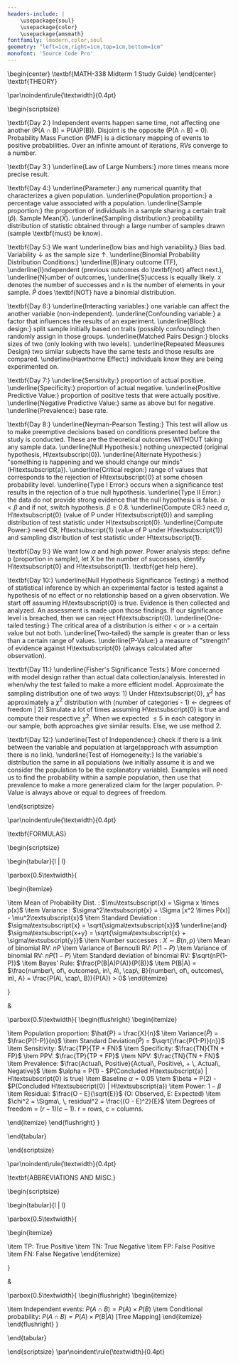 ```yaml
---
headers-include: |
	\usepackage{soul}
	\usepackage{color}
	\usepackage{amsmath}
fontfamily: lmodern,color,soul
geometry: "left=1cm,right=1cm,top=1cm,bottom=1cm"
monofont: 'Source Code Pro'
---
```


\begin{center}
\textbf{MATH-338 Midterm 1 Study Guide}
\end{center}
\textbf{THEORY}

\par\noindent\rule{\textwidth}{0.4pt}

\begin{scriptsize}

\textbf{Day 2:} Independent events happen same time, not affecting one another (P(A $\cap$ B) = P(A)P(B)). Disjoint is the opposite (P(A $\cap$ B) = 0). Probability Mass Function (PMF) is a dictionary mapping of events to positive probabilities. Over an infinite amount of iterations, RVs converge to a number.

\textbf{Day 3:} \underline{Law of Large Numbers:} more times means more precise result. 

\textbf{Day 4:} \underline{Parameter:} any numerical quantity that characterizes a given population. \underline{Population proportion:} a percentage value associated with a population. \underline{Sample proportion:} the proportion of individuals in a sample sharing a certain trait ($\hat{p}$). Sample Mean($\bar{X}$). \underline{Sampling distribution:} probability distribution of statistic obtained through a large number of samples drawn (sample \textbf{must} be know).

\textbf{Day 5:} We want \underline{low bias and high variability.} Bias bad. Variability $\downarrow$ as the sample size $\uparrow$. \underline{Binomial Probability Distribution Conditions:} \underline{B}inary outcome (TF), \underline{I}ndependent (previous outcomes do \textbf{not} affect next.), \underline{N}umber of outcomes, \underline{S}uccess is equally likely. `X` denotes the number of successes and `n` is the number of elements in your sample. $\hat{P}$ does \textbf{NOT} have a binomial distribution.

\textbf{Day 6:} \underline{Interacting variables:} one variable can affect the another variable (non-independent). \underline{Confounding variable:} a factor that influences the results of an experiment. \underline{Block design:} split sample initially based on traits (possibly confounding) then randomly assign in those groups. \underline{Matched Pairs Design:} blocks sizes of two (only looking with two levels). \underline{Repeated Measures Design} two similar subjects have the same tests and those results are compared. \underline{Hawthorne Effect:} individuals know they are being experimented on.

\textbf{Day 7:} \underline{Sensitivity:} proportion of actual positive. \underline{Specificity:} proportion of actual negative. \underline{Positive Predictive Value:} proportion of positive tests that were actually positive. \underline{Negative Predictive Value:} same as above but for negative. \underline{Prevalence:} base rate.

\textbf{Day 8:} \underline{Neyman-Pearson Testing:} This test will allow us to make preemptive decisions based on conditions presented before the study is conducted. These are the theoretical outcomes WITHOUT taking any sample data. \underline{Null Hypothesis:} nothing unexpected (original hypothesis, H\textsubscript{0}). \underline{Alternate Hypothesis:} "something is happening and we should change our minds" (H\textsubscript{a}). \underline{Critical region:} range of values that corresponds to the rejection of H\textsubscript{0} at some chosen probability level. \underline{Type I Error:} occurs when a significance test results in the rejection of a true null hypothesis. \underline{Type II Error:} the data do not provide strong evidence that the null hypothesis is false. $\alpha < \beta$ and if not, switch hypothesis. $\beta \ge 0.8$. \underline{Compute CR:} need $\alpha$, H\textsubscript{0} (value of P under H\textsubscript{0}) and sampling distribution of test statistic under H\textsubscript{0}. \underline{Compute Power:} need CR, H\textsubscript{1} (value of P under H\textsubscript{1}) and sampling distribution of test statistic under H\textsubscript{1}.

\textbf{Day 9:} We want low $\alpha$ and high power. Power analysis steps: define p (proportion in sample), let X be the number of successes, identify H\textsubscript{0} and H\textsubscript{1}. \textbf{get help here}.

\textbf{Day 10:} \underline{Null Hypothesis Significance Testing:} a method of statistical inference by which an experimental factor is tested against a hypothesis of no effect or no relationship based on a given observation. We start off assuming H\textsubscript{0} is true. Evidence is then collected and analyzed. An assessment is made upon those findings. If our significance level is breached, then we can reject H\textsubscript{0}. \underline{One-tailed testing:} The critical area of a distribution is either < or > a certain value but not both. \underline{Two-tailed} the sample is greater than or less than a certain range of values. \underline{P-Value:} a measure of "strength" of evidence against H\textsubscript{0} (always calculated after observation).

\textbf{Day 11:} \underline{Fisher's Significance Tests:} More concerned with model design rather than actual data collection/analysis. Interested in when/why the test failed to make a more efficient model. Approximate the sampling distribution one of two ways: 1) Under H\textsubscript{0}, $\chi^2$ has approximately a $\chi^2$ distribution with (number of categories - 1) $\leftarrow$ degrees of freedom | 2) Simulate a lot of times assuming H\textsubscript{0} is true and compute their respective $\chi^2$. When we expected $\le 5$ in each category in our sample, both approaches give similar results. Else, we use method 2.

\textbf{Day 12:} \underline{Test of Independence:} check if there is a link between the variable and population at large(approach with assumption there is no link). \underline{Test of Homogeneity:} Is the variable's distribution the same in all populations (we initially assume it is and we consider the population to be the explanatory variable). Examples will need us to find the probability within a sample population, then use that prevalence to make a more generalized claim for the larger population. P-Value is always above or equal to degrees of freedom.

\end{scriptsize}


\par\noindent\rule{\textwidth}{0.4pt}

\textbf{FORMULAS}

\begin{scriptsize}

\begin{tabular}{l | l}

\parbox{0.5\textwidth}{

\begin{itemize}

\item Mean of Probability Dist. : $\mu\textsubscript{x} = \Sigma x \times p(x)$
\item Variance : $\sigma^2\textsubscript{x} = \Sigma [x^2 \times P(x)] - \mu^2\textsubscript{x}$
\item Standard Deviation : $\sigma\textsubscript{x} = \sqrt{\sigma\textsubscript{x}}$ \underline{and} $\sigma\textsubscript{x+y} = \sqrt{\sigma\textsubscript{x} + \sigma\textsubscript{y}}$
\item Number successes : $X \sim B(n,p)$
\item Mean of binomial RV: $nP$
\item Variance of Bernoulli RV: $P(1-P)$
\item Variance of binomial RV: $nP(1-P)$
\item Standard deviation of binomial RV: $\sqrt{nP(1-P)}$
\item Bayes' Rule: $\frac{P(B|A)P(A)}{P(B)}$
\item P(B|A) = $\frac{number\, of\, outcomes\, in\, A\, \cap\, B}{number\, of\, outcomes\, in\, A} = \frac{P(A\, \cap\, B)}{P(A)} > 0$
\end{itemize}

}

&

\parbox{0.5\textwidth}{
\begin{flushright}
\begin{itemize}

\item Population proportion: $\hat{P} = \frac{X}{n}$
\item Variance($\hat{P}$) = $\frac{P(1-P)}{n}$
\item Standard Deviation($\hat{P}$) = $\sqrt{\frac{P(1-P)}{n}}$
\item Sensitivity: $\frac{TP}{TP + FN}$
\item Specificity: $\frac{TN}{TN + FP}$
\item PPV: $\frac{TP}{TP + FP}$
\item NPV: $\frac{TN}{TN + FN}$
\item Prevalence: $\frac{Actual\, Positive}{Actual\, Positive\, + \, Actual\, Negative}$
\item $\alpha = P(1) - $P(Concluded H\textsubscript{a} | H\textsubscript{0} is true)
\item Baseline $\alpha = 0.05$
\item $\beta = P(2) - $P(Concluded H\textsubscript{0} | H\textsubscript{a})
\item Power: $1 - \beta$
\item Residual: $\frac{O - E}{\sqrt{E}}$ (O: Observed, E: Expected)
\item $\chi^2 = \Sigma\, \,  residual^2 = \frac{(O - E)^2}{E}$
\item Degrees of freedom = $(r - 1)(c - 1)$. r = rows, c = columns.

\end{itemize}
\end{flushright}
}

\end{tabular}


\end{scriptsize}

\par\noindent\rule{\textwidth}{0.4pt}

\textbf{ABBREVIATIONS AND MISC.}

\begin{scriptsize}

\begin{tabular}{l | l}

\parbox{0.5\textwidth}{

\begin{itemize}

\item TP: True Positive
\item TN: True Negative
\item FP: False Positive
\item FN: False Negative
\end{itemize}

}

&

\parbox{0.5\textwidth}{
\begin{flushright}
\begin{itemize}

\item Independent events: $P(A \cap B) = P(A) \times P(B)$
\item Conditional probability: $P(A \cap B) = P(A) \times P(B|A)$ [Tree Mapping]
\end{itemize}
\end{flushright}
}

\end{tabular}


\end{scriptsize}
\par\noindent\rule{\textwidth}{0.4pt}
